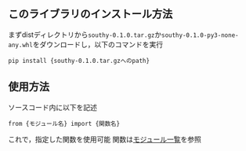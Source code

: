 ## このライブラリのインストール方法
まずdistディレクトリから`southy-0.1.0.tar.gz`か`southy-0.1.0-py3-none-any.whl`をダウンロードし，以下のコマンドを実行
```
pip install {southy-0.1.0.tar.gzへのpath}
```

## 使用方法
ソースコード内に以下を記述
```
from {モジュール名} import {関数名}
```
これで，指定した関数を使用可能
関数は[モジュール一覧](https://wakayama-socsel.github.io/southy/)を参照
